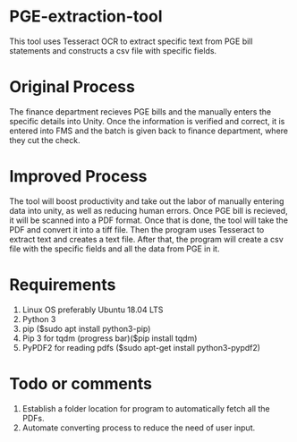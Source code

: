 # PGE-extraction-tool
This tool uses Tesseract OCR to extract specific text from PGE bill statements and constructs a csv file with specific fields.

# Original Process
The finance department recieves PGE bills and the manually enters the specific details into Unity. Once the information is verified and correct, it is entered into FMS and the batch is given back to finance department, where they cut the check.

# Improved Process
The tool will boost productivity and take out the labor of manually entering data into unity, as well as reducing human errors. Once PGE bill is recieved, it will be scanned into a PDF format. Once that is done, the tool will take the PDF and convert it into a tiff file. Then the program uses Tesseract to extract text and creates a text file. After that, the program will create a csv file with the specific fields and all the data from PGE in it.

# Requirements
1. Linux OS preferably Ubuntu 18.04 LTS
2. Python 3
3. pip ($sudo apt install python3-pip)
3. Pip 3 for tqdm (progress bar)($pip install tqdm)
4. PyPDF2 for reading pdfs ($sudo apt-get install python3-pypdf2)

# Todo or comments
1. Establish a folder location for program to automatically fetch all the PDFs. 
2. Automate converting process to reduce the need of user input.

